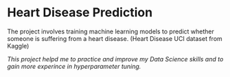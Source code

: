 # Heart Disease Prediction
The project involves training machine learning models to predict whether someone is suffering from a heart disease. (Heart Disease UCI dataset from Kaggle)

_This project helpd me to practice and improve my Data Science skills and to gain more experince in hyperparameter tuning._
